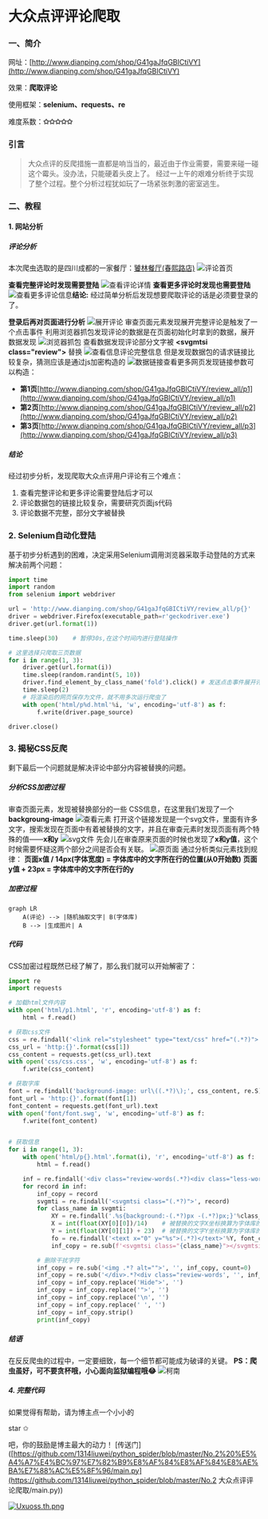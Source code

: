 # 大众点评评论爬取

### 一、简介

网址：[http://www.dianping.com/shop/G41gaJfqGBICtiVY](http://www.dianping.com/shop/G41gaJfqGBICtiVY)

效果：**爬取评论**

使用框架：**selenium、requests、re**

难度系数：**✩✩✩✩✩**

### 引言

> 大众点评的反爬措施一直都是响当当的，最近由于作业需要，需要来碰一碰这个霉头。没办法，只能硬着头皮上了。
> 经过一上午的艰难分析终于实现了整个过程。整个分析过程犹如玩了一场紧张刺激的密室逃生。
### 二、教程

#### 1. 网站分析

##### 评论分析

本次爬虫选取的是四川成都的一家餐厅：[饕林餐厅(春熙路店)](http://www.dianping.com/shop/G41gaJfqGBICtiVY)
![评论首页](https://img-blog.csdnimg.cn/20200618223703718.png?x-oss-process=image/watermark,type_ZmFuZ3poZW5naGVpdGk,shadow_10,text_aHR0cHM6Ly9ibG9nLmNzZG4ubmV0L3FxXzQzNTgwMTkz,size_16,color_FFFFFF,t_70)

**查看完整评论时发现需要登陆**
![查看评论详情](https://img-blog.csdnimg.cn/20200618223835137.png?x-oss-process=image/watermark,type_ZmFuZ3poZW5naGVpdGk,shadow_10,text_aHR0cHM6Ly9ibG9nLmNzZG4ubmV0L3FxXzQzNTgwMTkz,size_16,color_FFFFFF,t_70)
**查看更多评论时发现也需要登陆**
![查看更多评论信息](https://img-blog.csdnimg.cn/20200618223957707.png?x-oss-process=image/watermark,type_ZmFuZ3poZW5naGVpdGk,shadow_10,text_aHR0cHM6Ly9ibG9nLmNzZG4ubmV0L3FxXzQzNTgwMTkz,size_16,color_FFFFFF,t_70)**结论:**
经过简单分析后发现想要爬取评论的话是必须要登录的了。

**登录后再对页面进行分析**
![展开评论](https://img-blog.csdnimg.cn/20200618224544115.png?x-oss-process=image/watermark,type_ZmFuZ3poZW5naGVpdGk,shadow_10,text_aHR0cHM6Ly9ibG9nLmNzZG4ubmV0L3FxXzQzNTgwMTkz,size_16,color_FFFFFF,t_70)
审查页面元素发现展开完整评论是触发了一个点击事件
利用浏览器抓包发现评论的数据是在页面初始化时拿到的数据，展开数据发现
![浏览器抓包](https://img-blog.csdnimg.cn/20200618225438942.png?x-oss-process=image/watermark,type_ZmFuZ3poZW5naGVpdGk,shadow_10,text_aHR0cHM6Ly9ibG9nLmNzZG4ubmV0L3FxXzQzNTgwMTkz,size_16,color_FFFFFF,t_70)
查看数据发现评论部分文字被 **\<svgmtsi class="review"></svgmtsi>** 替换
![查看信息评论完整信息](https://img-blog.csdnimg.cn/20200618225836226.png?x-oss-process=image/watermark,type_ZmFuZ3poZW5naGVpdGk,shadow_10,text_aHR0cHM6Ly9ibG9nLmNzZG4ubmV0L3FxXzQzNTgwMTkz,size_16,color_FFFFFF,t_70)
但是发现数据包的请求链接比较复杂，猜测应该是通过js加密构造的
![数据链接](https://img-blog.csdnimg.cn/20200618231117355.png?x-oss-process=image/watermark,type_ZmFuZ3poZW5naGVpdGk,shadow_10,text_aHR0cHM6Ly9ibG9nLmNzZG4ubmV0L3FxXzQzNTgwMTkz,size_16,color_FFFFFF,t_70)查看更多网页发现链接参数可以构造：
- **第1页**[http://www.dianping.com/shop/G41gaJfqGBICtiVY/review_all/p1](http://www.dianping.com/shop/G41gaJfqGBICtiVY/review_all/p1)
- **第2页**[http://www.dianping.com/shop/G41gaJfqGBICtiVY/review_all/p2](http://www.dianping.com/shop/G41gaJfqGBICtiVY/review_all/p2)
- **第3页**[http://www.dianping.com/shop/G41gaJfqGBICtiVY/review_all/p3](http://www.dianping.com/shop/G41gaJfqGBICtiVY/review_all/p3)

##### 结论

经过初步分析，发现爬取大众点评用户评论有三个难点：
1. 查看完整评论和更多评论需要登陆后才可以
2. 评论数据包的链接比较复杂，需要研究页面js代码
3. 评论数据不完整，部分文字被替换



### 2. Selenium自动化登陆

基于初步分析遇到的困难，决定采用Selenium调用浏览器采取手动登陆的方式来解决前两个问题：

```python
import time
import random
from selenium import webdriver

url = 'http://www.dianping.com/shop/G41gaJfqGBICtiVY/review_all/p{}'
driver = webdriver.Firefox(executable_path=r'geckodriver.exe')
driver.get(url.format(1))

time.sleep(30)    # 暂停30s,在这个时间内进行登陆操作

# 这里选择只爬取三页数据
for i in range(1, 3):
    driver.get(url.format(i))
    time.sleep(random.randint(5, 10))
    driver.find_element_by_class_name('fold').click() # 发送点击事件展开评论
    time.sleep(2)
	# 将渲染后的网页保存为文件，就不用多次运行爬虫了
    with open('html/p%d.html'%i, 'w', encoding='utf-8') as f:
        f.write(driver.page_source)

driver.close()
```
### 3.  揭秘CSS反爬

剩下最后一个问题就是解决评论中部分内容被替换的问题。
##### 分析CSS加密过程

审查页面元素，发现被替换部分的一些 CSS信息，在这里我们发现了一个**backgroung-image**
![查看元素](https://img-blog.csdnimg.cn/20200618233446634.png?x-oss-process=image/watermark,type_ZmFuZ3poZW5naGVpdGk,shadow_10,text_aHR0cHM6Ly9ibG9nLmNzZG4ubmV0L3FxXzQzNTgwMTkz,size_16,color_FFFFFF,t_70)
打开这个链接发现是一个svg文件，里面有许多文字，搜索发现在页面中有着被替换的文字，并且在审查元素时发现页面有两个特殊的值——**x和y**
![svg文件](https://img-blog.csdnimg.cn/20200618234735461.png?x-oss-process=image/watermark,type_ZmFuZ3poZW5naGVpdGk,shadow_10,text_aHR0cHM6Ly9ibG9nLmNzZG4ubmV0L3FxXzQzNTgwMTkz,size_16,color_FFFFFF,t_70)
先会儿在审查原来页面的时候也发现了**x和y值**，这个时候需要怀疑这两个部分之间是否会有关联。
![原页面](https://img-blog.csdnimg.cn/202006182350197.png?x-oss-process=image/watermark,type_ZmFuZ3poZW5naGVpdGk,shadow_10,text_aHR0cHM6Ly9ibG9nLmNzZG4ubmV0L3FxXzQzNTgwMTkz,size_16,color_FFFFFF,t_70)
通过分析类似元素找到规律：
**页面x值 / 14px(字体宽度) = 字体库中的文字所在行的位置(从0开始数)**
**页面y值 + 23px = 字体库中的文字所在行的y**
##### 加密过程

```mermaid
graph LR
	A(评论) --> |随机抽取文字| B(字体库)
	B --> |生成图片| A
```

##### 代码

CSS加密过程既然已经了解了，那么我们就可以开始解密了：

```python
import re
import requests

# 加载html文件内容
with open('html/p1.html', 'r', encoding='utf-8') as f:
    html = f.read()

# 获取css文件
css = re.findall('<link rel="stylesheet" type="text/css" href="(.*?)">', html, re.S)
css_url = 'http:{}'.format(css[1])
css_content = requests.get(css_url).text
with open('css/css.css', 'w', encoding='utf-8') as f:
    f.write(css_content)

# 获取字库
font = re.findall('background-image: url\((.*?)\);', css_content, re.S)
font_url = 'http:{}'.format(font[1])
font_content = requests.get(font_url).text
with open('font/font.swg', 'w', encoding='utf-8') as f:
    f.write(font_content)


# 获取信息
for i in range(1, 3):
    with open('html/p{}.html'.format(i), 'r', encoding='utf-8') as f:
        html = f.read()

    inf = re.findall('<div class="review-words(.*?)<div class="less-words">', html, re.S)
    for record in inf:
        inf_copy = record
        svgmti = re.findall('<svgmtsi class="(.*?)">', record)
        for class_name in svgmti:
            XY = re.findall('.%s{background:-(.*?)px -(.*?)px;}'%class_name, css_content, re.S)
            X = int(float(XY[0][0])/14)    # 被替换的文字X坐标换算为字体库的X
            Y = int(float(XY[0][1]) + 23)  # 被替换的文字Y坐标换算为字体库的Y
            fo = re.findall('<text x="0" y="%s">(.*?)</text>'%Y, font_content)
            inf_copy = re.sub(f'<svgmtsi class="{class_name}"></svgmtsi>', fo[0][X], inf_copy, count=0)

        # 删除干扰字符
        inf_copy = re.sub('<img .*? alt="">', '', inf_copy, count=0)
        inf_copy = re.sub('</div>.*?<div class="review-words', '', inf_copy, count=0, flags=re.S)
        inf_copy = inf_copy.replace('Hide">', '')
        inf_copy = inf_copy.replace('">', '')
        inf_copy = inf_copy.replace('\n', '')
        inf_copy = inf_copy.replace(' ', '')
        inf_copy = inf_copy.strip()
        print(inf_copy)
```

##### 结语

在反反爬虫的过程中，一定要细致，每一个细节都可能成为破译的关键。
**PS：爬虫虽好，可不要贪杯哦，小心面向监狱编程哦😂**
![柯南](https://img-blog.csdnimg.cn/20200619001553644.png?x-oss-process=image/watermark,type_ZmFuZ3poZW5naGVpdGk,shadow_10,text_aHR0cHM6Ly9ibG9nLmNzZG4ubmV0L3FxXzQzNTgwMTkz,size_16,color_FFFFFF,t_70)

##### 4. 完整代码

如果觉得有帮助，请为博主点一个小小的 <p>star ✩</p>吧，你的鼓励是博主最大的动力！
[传送门]([https://github.com/1314liuwei/python_spider/blob/master/No.2%20%E5%A4%A7%E4%BC%97%E7%82%B9%E8%AF%84%E8%AF%84%E8%AE%BA%E7%88%AC%E5%8F%96/main.py](https://github.com/1314liuwei/python_spider/blob/master/No.2 大众点评评论爬取/main.py))

[![Uxuoss.th.png](https://s1.ax1x.com/2020/07/24/Uxuoss.th.png)](https://imgchr.com/i/Uxuoss)